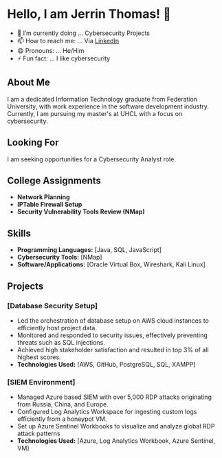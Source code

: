 # Hello, I am Jerrin Thomas! 👋

- 🌱 I’m currently doing ... Cybersecurity Projects
- 📫 How to reach me: ... Via [LinkedIn](https://www.linkedin.com/in/jerrin-thomas-thyparambil/)
- 😄 Pronouns: ... He/Him
- ⚡ Fun fact: ... I like cybersecurity

## About Me
I am a dedicated Information Technology graduate from Federation University, with work experience in the software development industry. Currently, I am pursuing my master's at UHCL with a focus on cybersecurity.

## Looking For
I am seeking opportunities for a Cybersecurity Analyst role.

## College Assignments
- **Network Planning**
- **IPTable Firewall Setup**
- **Security Vulnerability Tools Review (NMap)**

## Skills
- **Programming Languages:** [Java, SQL, JavaScript]
- **Cybersecurity Tools:** [NMap]
- **Software/Applications:** [Oracle Virtual Box, Wireshark, Kali Linux]

## Projects
### [Database Security Setup]
-	Led the orchestration of database setup on AWS cloud instances to efficiently host project data.
-	Monitored and responded to security issues, effectively preventing threats such as SQL injections.
-	Achieved high stakeholder satisfaction and resulted in top 3% of all highest scores.
- **Technologies Used:** [AWS, GitHub, PostgreSQL, SQL, XAMPP]

### [SIEM Environment]
-	Managed Azure based SIEM with over 5,000 RDP attacks originating from Russia, China, and Europe.
-	Configured Log Analytics Workspace for ingesting custom logs efficiently from a honeypot VM.
-	Set up Azure Sentinel Workbooks to visualize and analyze global RDP attack patterns
- **Technologies Used:** [Azure, Log Analytics Workbook, Azure Sentinel, VM]
 	
